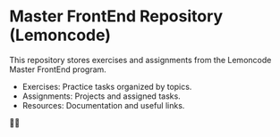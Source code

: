 <h1>Master FrontEnd Repository (Lemoncode)</h1>
<p>This repository stores exercises and assignments from the Lemoncode Master FrontEnd program.</p>
<ul>
    <li>Exercises: Practice tasks organized by topics.</li>
    <li>Assignments: Projects and assigned tasks.</li>
    <li>Resources: Documentation and useful links.</li>
</ul>
<p>🍋🚀</p>
